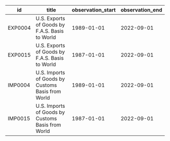 | id      | title                                             | observation_start   | observation_end   |
|---------|---------------------------------------------------|---------------------|-------------------|
| EXP0004 | U.S. Exports of Goods by F.A.S. Basis to World    | 1989-01-01          | 2022-09-01        |
| EXP0015 | U.S. Exports of Goods by F.A.S. Basis to World    | 1987-01-01          | 2022-09-01        |
| IMP0004 | U.S. Imports of Goods by Customs Basis from World | 1989-01-01          | 2022-09-01        |
| IMP0015 | U.S. Imports of Goods by Customs Basis from World | 1987-01-01          | 2022-09-01        |